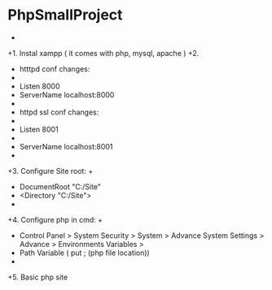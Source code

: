 # PhpSmallProject
 +
 +1. Instal xampp ( it comes with php, mysql, apache )
 +2. 
 +    htttpd conf changes:
 +    
 +    Listen 8000
 +    ServerName localhost:8000
 +    
 +    httpd ssl conf changes:
 +    
 +    Listen 8001
 +    <VirtualHost _default_:8001>
 +    ServerName localhost:8001
 +    
 +3. Configure Site root:
 +
 +    DocumentRoot "C:/Site"
 +    <Directory "C:/Site">
 +
 +4. Configure php in cmd:
 +
 +  Control Panel > System Security > System > Advance System Settings > Advance > Environments Variables >  
 +  Path Variable ( put ; (php file location))
 +
 +5. Basic php site 
